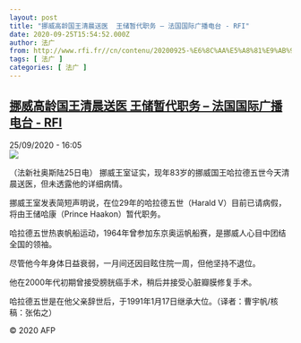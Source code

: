 ```yaml
---
layout: post
title: "挪威高龄国王清晨送医  王储暂代职务 – 法国国际广播电台 - RFI"
date: 2020-09-25T15:54:52.000Z
author: 法广
from: http://www.rfi.fr//cn/contenu/20200925-%E6%8C%AA%E5%A8%81%E9%AB%98%E9%BE%84%E5%9B%BD%E7%8E%8B%E6%B8%85%E6%99%A8%E9%80%81%E5%8C%BB-%E7%8E%8B%E5%82%A8%E6%9A%82%E4%BB%A3%E8%81%8C%E5%8A%A1
tags: [ 法广 ]
categories: [ 法广 ]
---
```

<!--1601049292000-->
[挪威高龄国王清晨送医  王储暂代职务 – 法国国际广播电台 - RFI](http://www.rfi.fr//cn/contenu/20200925-%E6%8C%AA%E5%A8%81%E9%AB%98%E9%BE%84%E5%9B%BD%E7%8E%8B%E6%B8%85%E6%99%A8%E9%80%81%E5%8C%BB-%E7%8E%8B%E5%82%A8%E6%9A%82%E4%BB%A3%E8%81%8C%E5%8A%A1)
------

<div>
<div>25/09/2020 - 16:05</div><img src="https://s.rfi.fr/media/display/e892dd0a-ff3d-11ea-8f1d-005056a98db9/w:310/p:16x9/int0019b.200925220504.jpg"><div class="t-content__body u-clearfix">            <p>（法新社奥斯陆25日电）    挪威王室证实，现年83岁的挪威国王哈拉德五世今天清晨送医，但未透露他的详细病情。</p><p>    挪威王室发表简短声明说，在位29年的哈拉德五世（Harald V）目前已请病假，将由王储哈康（Prince Haakon）暂代职务。</p><p>    哈拉德五世热衷帆船运动，1964年曾参加东京奥运帆船赛，是挪威人心目中团结全国的领袖。</p><p>    尽管他今年身体日益衰弱，一月间还因目眩住院一周，但他坚持不退位。</p><p>    他在2000年代初期曾接受膀胱癌手术，稍后并接受心脏瓣膜修复手术。</p><p>    哈拉德五世是在他父亲辞世后，于1991年1月17日继承大位。（译者：曹宇帆/核稿：张佑之）</p>            <p class="t-copyright">© 2020 AFP</p>        </div>
</div>
